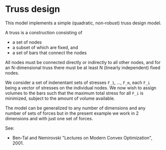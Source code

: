 # Truss design

This model implements a simple (quadratic, non-robust) truss design model.

A truss is a construction consisting of 
- a set of nodes
- a subset of which are fixed, and
- a set of bars that connect the nodes

All nodes must be connected directly or indirectly to all other nodes, and for an N-dimensional truss 
there must be at least N (linearly independent) fixed nodes.

We consider a set of indenentant sets of stresses `F_1`, ..., `F_m`, each `F_i`
being a vector of stresses on the individual nodes. We now wish to assign
volumes to the bars such that the maximum total stress for all `F_i` is
minimized, subject to the amount of volume available.

The model can be generalized to any number of dimensions and any number of sets
of forces  but in the present example we work in 2 dimensions and with just one set of forces.

See:
- Ben-Tal and Nemirovski "Lectures on Modern Convex Optimization", 2001.
